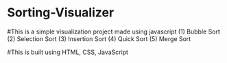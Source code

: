 ﻿# Sorting-Visualizer
﻿#This is a simple visualization project made using javascript
(1) Bubble Sort
(2) Selection Sort
(3) Insertion Sort
(4) Quick Sort
(5) Merge Sort

#This is built using HTML, CSS, JavaScript
